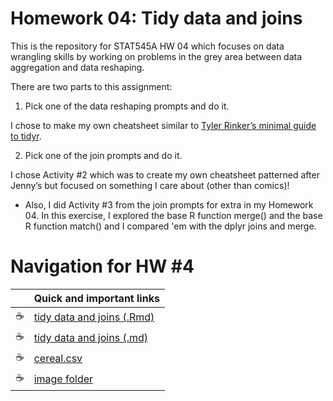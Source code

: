 # Homework 04: Tidy data and joins

This is the repository for STAT545A HW 04 which focuses on data wrangling skills by working on problems in the grey area between data aggregation and data reshaping.

There are two parts to this assignment:

1) Pick one of the data reshaping prompts and do it.

I chose to make my own cheatsheet similar to [Tyler Rinker’s minimal guide to tidyr](https://github.com/trinker/tidyr_in_a_nutshell).

2) Pick one of the join prompts and do it.

I chose Activity #2 which was to create my own cheatsheet patterned after Jenny’s but focused on something I care about (other than comics)!

- Also, I did Activity #3 from the join prompts for extra in my Homework 04. In this exercise, I explored the base R function merge() and the base R function match() and I compared 'em with the dplyr joins and merge.

# Navigation for HW #4


|               | Quick and important links|
| ------------- |-------------|
|  :coffee: | [tidy data and joins (.Rmd)](https://github.com/STAT545-UBC-students/hw04-rachlobay/blob/master/STAT545-HW04-Tidy-data-and-joins.Rmd)| 
|  :coffee: | [tidy data and joins (.md)](https://github.com/STAT545-UBC-students/hw04-rachlobay/blob/master/STAT545-HW04-Tidy-data-and-joins.md)| 
|  :coffee: | [cereal.csv](https://github.com/STAT545-UBC-students/hw04-rachlobay/blob/master/cereal.csv)| 
| :coffee:  | [image folder](https://github.com/STAT545-UBC-students/hw04-rachlobay/tree/master/images)|

